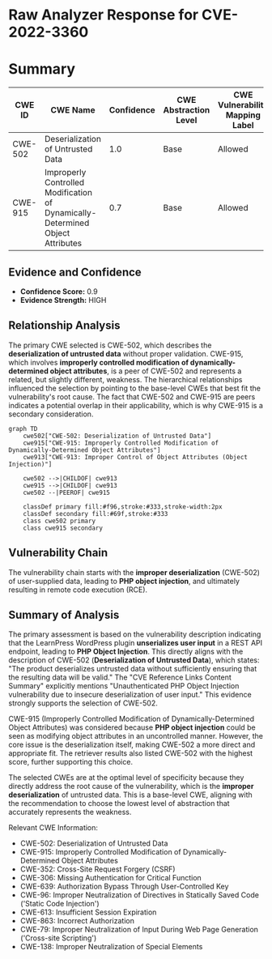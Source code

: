 # Raw Analyzer Response for CVE-2022-3360

# Summary
| CWE ID | CWE Name | Confidence | CWE Abstraction Level | CWE Vulnerability Mapping Label | CWE-Vulnerability Mapping Notes |
|---|---|---|---|---|---|
| CWE-502 | Deserialization of Untrusted Data | 1.0 | Base | Allowed | Primary CWE |
| CWE-915 | Improperly Controlled Modification of Dynamically-Determined Object Attributes | 0.7 | Base | Allowed | Secondary Candidate |

## Evidence and Confidence

*   **Confidence Score:** 0.9
*   **Evidence Strength:** HIGH

## Relationship Analysis
The primary CWE selected is CWE-502, which describes the **deserialization of untrusted data** without proper validation. CWE-915, which involves **improperly controlled modification of dynamically-determined object attributes**, is a peer of CWE-502 and represents a related, but slightly different, weakness. The hierarchical relationships influenced the selection by pointing to the base-level CWEs that best fit the vulnerability's root cause. The fact that CWE-502 and CWE-915 are peers indicates a potential overlap in their applicability, which is why CWE-915 is a secondary consideration.

```mermaid
graph TD
    cwe502["CWE-502: Deserialization of Untrusted Data"]
    cwe915["CWE-915: Improperly Controlled Modification of Dynamically-Determined Object Attributes"]
    cwe913["CWE-913: Improper Control of Object Attributes (Object Injection)"]
    
    cwe502 -->|CHILDOF| cwe913
    cwe915 -->|CHILDOF| cwe913
    cwe502 --|PEEROF| cwe915

    classDef primary fill:#f96,stroke:#333,stroke-width:2px
    classDef secondary fill:#69f,stroke:#333
    class cwe502 primary
    class cwe915 secondary
```

## Vulnerability Chain
The vulnerability chain starts with the **improper deserialization** (CWE-502) of user-supplied data, leading to **PHP object injection**, and ultimately resulting in remote code execution (RCE).

## Summary of Analysis
The primary assessment is based on the vulnerability description indicating that the LearnPress WordPress plugin **unserializes user input** in a REST API endpoint, leading to **PHP Object Injection**. This directly aligns with the description of CWE-502 (**Deserialization of Untrusted Data**), which states: "The product deserializes untrusted data without sufficiently ensuring that the resulting data will be valid." The "CVE Reference Links Content Summary" explicitly mentions "Unauthenticated PHP Object Injection vulnerability due to insecure deserialization of user input." This evidence strongly supports the selection of CWE-502.

CWE-915 (Improperly Controlled Modification of Dynamically-Determined Object Attributes) was considered because **PHP object injection** could be seen as modifying object attributes in an uncontrolled manner. However, the core issue is the deserialization itself, making CWE-502 a more direct and appropriate fit. The retriever results also listed CWE-502 with the highest score, further supporting this choice.

The selected CWEs are at the optimal level of specificity because they directly address the root cause of the vulnerability, which is the **improper deserialization** of untrusted data. This is a base-level CWE, aligning with the recommendation to choose the lowest level of abstraction that accurately represents the weakness.

Relevant CWE Information:
- CWE-502: Deserialization of Untrusted Data
- CWE-915: Improperly Controlled Modification of Dynamically-Determined Object Attributes
- CWE-352: Cross-Site Request Forgery (CSRF)
- CWE-306: Missing Authentication for Critical Function
- CWE-639: Authorization Bypass Through User-Controlled Key
- CWE-96: Improper Neutralization of Directives in Statically Saved Code ('Static Code Injection')
- CWE-613: Insufficient Session Expiration
- CWE-863: Incorrect Authorization
- CWE-79: Improper Neutralization of Input During Web Page Generation ('Cross-site Scripting')
- CWE-138: Improper Neutralization of Special Elements
